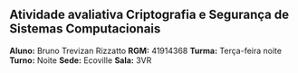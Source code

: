 ## Atividade avaliativa Criptografia e Segurança de Sistemas Computacionais 
**Aluno:** Bruno Trevizan Rizzatto
**RGM:** 41914368
**Turma:** Terça-feira noite
**Turno:** Noite
**Sede:** Ecoville
**Sala:** 3VR
